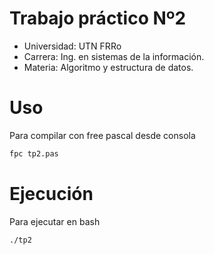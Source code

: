 # Trabajo práctico Nº2 

- Universidad: UTN FRRo
- Carrera: Ing. en sistemas de la información.
- Materia: Algoritmo y estructura de datos.

# Uso

Para compilar con free pascal desde consola
```sh
fpc tp2.pas
```

# Ejecución

Para ejecutar en bash

```sh
./tp2
```
